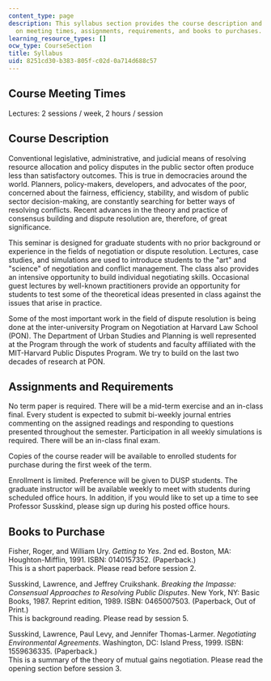 ```yaml
---
content_type: page
description: This syllabus section provides the course description and information
  on meeting times, assignments, requirements, and books to purchases.
learning_resource_types: []
ocw_type: CourseSection
title: Syllabus
uid: 8251cd30-b383-805f-c02d-0a714d688c57
---
```


Course Meeting Times
--------------------

Lectures: 2 sessions / week, 2 hours / session

Course Description
------------------

Conventional legislative, administrative, and judicial means of resolving resource allocation and policy disputes in the public sector often produce less than satisfactory outcomes. This is true in democracies around the world. Planners, policy-makers, developers, and advocates of the poor, concerned about the fairness, efficiency, stability, and wisdom of public sector decision-making, are constantly searching for better ways of resolving conflicts. Recent advances in the theory and practice of consensus building and dispute resolution are, therefore, of great significance.

This seminar is designed for graduate students with no prior background or experience in the fields of negotiation or dispute resolution. Lectures, case studies, and simulations are used to introduce students to the "art" and "science" of negotiation and conflict management. The class also provides an intensive opportunity to build individual negotiating skills. Occasional guest lectures by well-known practitioners provide an opportunity for students to test some of the theoretical ideas presented in class against the issues that arise in practice.

Some of the most important work in the field of dispute resolution is being done at the inter-university Program on Negotiation at Harvard Law School (PON). The Department of Urban Studies and Planning is well represented at the Program through the work of students and faculty affiliated with the MIT-Harvard Public Disputes Program. We try to build on the last two decades of research at PON.

Assignments and Requirements
----------------------------

No term paper is required. There will be a mid-term exercise and an in-class final. Every student is expected to submit bi-weekly journal entries commenting on the assigned readings and responding to questions presented throughout the semester. Participation in all weekly simulations is required. There will be an in-class final exam.

Copies of the course reader will be available to enrolled students for purchase during the first week of the term.

Enrollment is limited. Preference will be given to DUSP students. The graduate instructor will be available weekly to meet with students during scheduled office hours. In addition, if you would like to set up a time to see Professor Susskind, please sign up during his posted office hours.

Books to Purchase
-----------------

Fisher, Roger, and William Ury. _Getting to Yes_. 2nd ed. Boston, MA: Houghton-Mifflin, 1991. ISBN: 0140157352. (Paperback.)  
This is a short paperback. Please read before session 2.

Susskind, Lawrence, and Jeffrey Cruikshank. _Breaking the Impasse: Consensual Approaches to Resolving Public Disputes_. New York, NY: Basic Books, 1987. Reprint edition, 1989. ISBN: 0465007503. (Paperback, Out of Print.)  
This is background reading. Please read by session 5.

Susskind, Lawrence, Paul Levy, and Jennifer Thomas-Larmer. _Negotiating Environmental Agreements_. Washington, DC: Island Press, 1999. ISBN: 1559636335. (Paperback.)  
This is a summary of the theory of mutual gains negotiation. Please read the opening section before session 3.